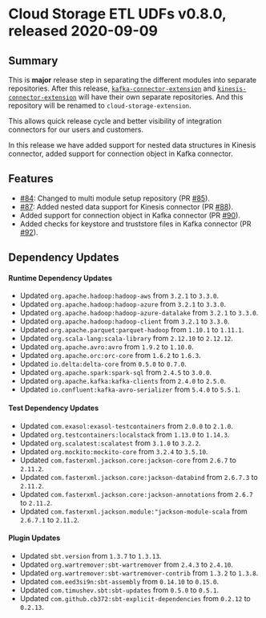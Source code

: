 # Cloud Storage ETL UDFs v0.8.0, released 2020-09-09

## Summary

This is **major** release step in separating the different modules into separate
repositories. After this release,
[`kafka-connector-extension`](https://github.com/exasol/kafka-connector-extension)
and
[`kinesis-connector-extension`](https://github.com/exasol/kinesis-connector-extension)
will have their own separate repositories. And this repository will be renamed
to `cloud-storage-extension`.

This allows quick release cycle and better visibility of integration connectors
for our users and customers.

In this release we have added support for nested data structures in Kinesis
connector, added support for connection object in Kafka connector.

## Features

* [#84](https://github.com/exasol/cloud-storage-extension/issues/84): Changed to multi module setup repository (PR [#85](https://github.com/exasol/cloud-storage-extension/pull/85)).
* [#87](https://github.com/exasol/cloud-storage-extension/issues/87): Added nested data support for Kinesis connector (PR [#88](https://github.com/exasol/cloud-storage-extension/pull/88)).
* Added support for connection object in Kafka connector (PR [#90](https://github.com/exasol/cloud-storage-extension/pull/90)).
* Added checks for keystore and truststore files in Kafka connector (PR [#92](https://github.com/exasol/cloud-storage-extension/pull/92)).

## Dependency Updates

#### Runtime Dependency Updates

* Updated ``org.apache.hadoop:hadoop-aws`` from `3.2.1` to `3.3.0`.
* Updated ``org.apache.hadoop:hadoop-azure`` from `3.2.1` to `3.3.0`.
* Updated ``org.apache.hadoop:hadoop-azure-datalake`` from `3.2.1` to `3.3.0`.
* Updated ``org.apache.hadoop:hadoop-client`` from `3.2.1` to `3.3.0`.
* Updated ``org.apache.parquet:parquet-hadoop`` from `1.10.1` to `1.11.1`.
* Updated ``org.scala-lang:scala-library`` from `2.12.10` to `2.12.12`.
* Updated ``org.apache.avro:avro`` from `1.9.2` to `1.10.0`.
* Updated ``org.apache.orc:orc-core`` from `1.6.2` to `1.6.3`.
* Updated ``io.delta:delta-core`` from `0.5.0` to `0.7.0`.
* Updated ``org.apache.spark:spark-sql`` from `2.4.5` to `3.0.0`.
* Updated ``org.apache.kafka:kafka-clients`` from `2.4.0` to `2.5.0`.
* Updated ``io.confluent:kafka-avro-serializer`` from `5.4.0` to `5.5.1`.

#### Test Dependency Updates

* Updated ``com.exasol:exasol-testcontainers`` from `2.0.0` to `2.1.0`.
* Updated ``org.testcontainers:localstack`` from `1.13.0` to `1.14.3`.
* Updated ``org.scalatest:scalatest`` from `3.1.0` to `3.2.2`.
* Updated ``org.mockito:mockito-core`` from `3.2.4` to `3.5.10`.
* Updated ``com.fasterxml.jackson.core:jackson-core`` from `2.6.7` to `2.11.2`.
* Updated ``com.fasterxml.jackson.core:jackson-databind`` from `2.6.7.3` to `2.11.2`.
* Updated ``com.fasterxml.jackson.core:jackson-annotations`` from `2.6.7` to `2.11.2`.
* Updated ``com.fasterxml.jackson.module:"jackson-module-scala`` from `2.6.7.1` to `2.11.2`.

#### Plugin Updates

* Updated ``sbt.version`` from `1.3.7` to `1.3.13`.
* Updated ``org.wartremover:sbt-wartremover`` from `2.4.3` to `2.4.10`.
* Updated ``org.wartremover:sbt-wartremover-contrib`` from `1.3.2` to `1.3.8`.
* Updated ``com.eed3si9n:sbt-assembly`` from `0.14.10` to `0.15.0`.
* Updated ``com.timushev.sbt:sbt-updates`` from `0.5.0` to `0.5.1`.
* Updated ``com.github.cb372:sbt-explicit-dependencies`` from `0.2.12` to `0.2.13`.
